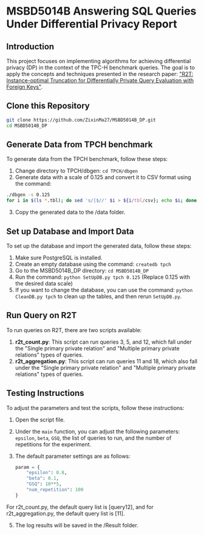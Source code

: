 # MSBD5014B Answering SQL Queries Under Differential Privacy Report

## Introduction
This project focuses on implementing algorithms for achieving differential privacy (DP) in the context of the TPC-H benchmark queries. The goal is to apply the concepts and techniques presented in the research paper: ["R2T: Instance-optimal Truncation for Differentially Private Query Evaluation with Foreign Keys"](https://cse.hkust.edu.hk/~yike/R2T.pdf).

## Clone this Repository

```bash
git clone https://github.com/ZixinMa27/MSBD5014B_DP.git
cd MSBD5014B_DP
```

## Generate Data from TPCH benchmark

To generate data from the TPCH benchmark, follow these steps:

1. Change directory to TPCH/dbgen: `cd TPCH/dbgen`
2. Generate data with a scale of 0.125 and convert it to CSV format using the command: 
```bash
./dbgen -s 0.125
for i in $(ls *.tbl); do sed 's/|$//' $i > ${i/tbl/csv}; echo $i; done;
```
3. Copy the generated data to the /data folder.

## Set up Database and Import Data

To set up the database and import the generated data, follow these steps:

1. Make sure PostgreSQL is installed.
2. Create an empty database using the command: `createdb tpch`
3. Go to the MSBD5014B_DP directory: `cd MSBD5014B_DP`
4. Run the command: `python SetUpDB.py tpch 0.125` (Replace 0.125 with the desired data scale)
5. If you want to change the database, you can use the command: `python CleanDB.py tpch` to clean up the tables, and then rerun `SetUpDB.py`.

## Run Query on R2T

To run queries on R2T, there are two scripts available:

1. **r2t_count.py**: This script can run queries 3, 5, and 12, which fall under the "Single primary private relation" and "Multiple primary private relations" types of queries.
2. **r2t_aggregation.py**: This script can run queries 11 and 18, which also fall under the "Single primary private relation" and "Multiple primary private relations" types of queries.

## Testing Instructions

To adjust the parameters and test the scripts, follow these instructions:

1. Open the script file.
2. Under the `main` function, you can adjust the following parameters: `epsilon`, `beta`, `GSQ`, the list of queries to run, and the number of repetitions for the experiment.
3. The default parameter settings are as follows:

   ```python
   param = {
       "epsilon": 0.8,
       "beta": 0.1,
       "GSQ": 10**5,
       "num_repetition": 100
   }
   ```
For r2t_count.py, the default query list is [query12], and for r2t_aggregation.py, the default query list is [11]. 

5. The log results will be saved in the /Result folder.



